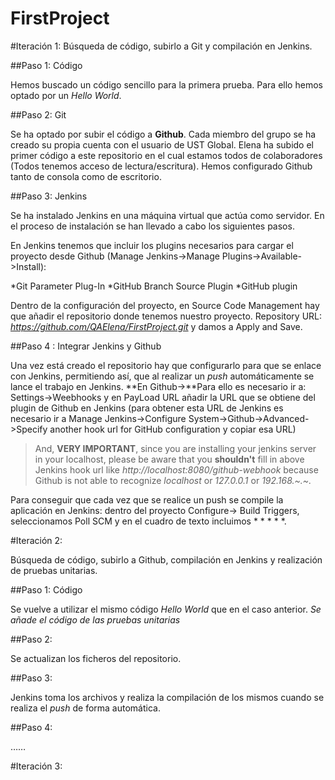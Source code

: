 # FirstProject

#Iteración 1:
Búsqueda de código, subirlo a Git y compilación en Jenkins.

##Paso 1: Código

Hemos buscado un código sencillo para la primera prueba. Para ello hemos optado por un *Hello World*.

##Paso 2: Git

Se ha optado por subir el código a **Github**. Cada miembro del grupo se ha creado su propia cuenta con el usuario de UST Global.
Elena ha subido el primer código a este repositorio en el cual estamos todos de colaboradores (Todos tenemos acceso de lectura/escritura).
Hemos configurado Github tanto de consola como de escritorio. 


##Paso 3: Jenkins

Se ha instalado Jenkins en una máquina virtual que actúa como servidor. En el proceso de instalación se han llevado a cabo los siguientes pasos.




En Jenkins tenemos que incluir los plugins necesarios para cargar el proyecto desde Github (Manage Jenkins->Manage Plugins->Available->Install):

*Git Parameter Plug-In
*GitHub Branch Source Plugin
*GitHub plugin

Dentro de la configuración del proyecto, en Source Code Management hay que añadir el repositorio donde tenemos nuestro proyecto. Repository URL: *https://github.com/QAElena/FirstProject.git* y damos a Apply and Save.

##Paso 4 : Integrar Jenkins y Github

Una vez está creado el repositorio hay que configurarlo para que se enlace con Jenkins, permitiendo así, que al realizar un *push* automáticamente se lance el trabajo en Jenkins. 
**En Github->**Para ello es necesario ir a: Settings->Weebhooks y en PayLoad URL añadir la URL que se obtiene del plugin de Github en Jenkins (para obtener esta URL de Jenkins es necesario ir a Manage Jenkins->Configure System->Github->Advanced->Specify another hook url for GitHub configuration y copiar esa URL)

>And, **VERY IMPORTANT**, since you are installing your jenkins server in your localhost, please be aware that you **shouldn't** fill in above Jenkins hook url like *http://localhost:8080/github-webhook* because Github is not able to recognize *localhost* or *127.0.0.1* or *192.168.~.~.*

Para conseguir que cada vez que se realice un push se compile la aplicación en Jenkins: dentro del proyecto Configure-> Build Triggers, seleccionamos Poll SCM y en el cuadro de texto incluimos * * * * *.

#Iteración 2:

Búsqueda de código, subirlo a Github, compilación en Jenkins y realización de pruebas unitarias.

##Paso 1: Código

Se vuelve a utilizar el mismo código *Hello World* que en el caso anterior. *Se añade el código de las pruebas unitarias*

##Paso 2:

Se actualizan los ficheros del repositorio.

##Paso 3:

Jenkins toma los archivos y realiza la compilación de los mismos cuando se realiza el *push* de forma automática.

##Paso 4:

……

#Iteración 3:
